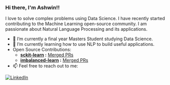 ### Hi there, I'm Ashwin!!

I love to solve complex problems using Data Science. I have recently started contributing to the Machine Learning open-source community. I am passionate about Natural Language Processing and its applications.

- 🔭 I’m currently a final year Masters Student studying Data Science.
- 🌱 I’m currently learning how to use NLP to build useful applications.
- Open Source Contributions:
  - **[sckit-learn](https://github.com/scikit-learn/scikit-learn/) :** [Merged PRs](https://github.com/scikit-learn/scikit-learn/pulls?q=is%3Apr+is%3Aclosed+author%3Aawinml)
  - **[imbalanced-learn](https://github.com/scikit-learn-contrib/imbalanced-learn) :** [Merged PRs](https://github.com/scikit-learn-contrib/imbalanced-learn/pulls?q=is%3Apr+is%3Aclosed+author%3Aawinml)
- 📫 Feel free to reach out to me: 

<a href="https://www.linkedin.com/in/ashwin-mathur-ds/"><img src="https://img.shields.io/badge/LinkedIn-Ashwin-blue" alt="LinkedIn" href="https://www.linkedin.com/in/ashwin-mathur-ds/"></a>



<!--
  Title: Ashwin Mathur Github
  Description: Data Science - Ashwin Mathur Github
  Author: awinml
  -->


<!--
**awinml/awinml** is a ✨ _special_ ✨ repository because its `README.md` (this file) appears on your GitHub profile.

Here are some ideas to get you started:



- 👯 I’m looking to collaborate on ...
- 🤔 I’m looking for help with ...
- 💬 Ask me about ...
- 📫 How to reach me: ...
- 😄 Pronouns: ...
- ⚡ Fun fact: ...

<!--![](https://komarev.com/ghpvc/?username=awinml&color=green&style=for-the-badge&label=Profile+Views)

[![My GitHub Stats](https://github-readme-stats.vercel.app/api/?username=awinml&count_private=true&show_icons=true&hide_rank=true&hide=contribs&include_all_commits=true)]()

-->

